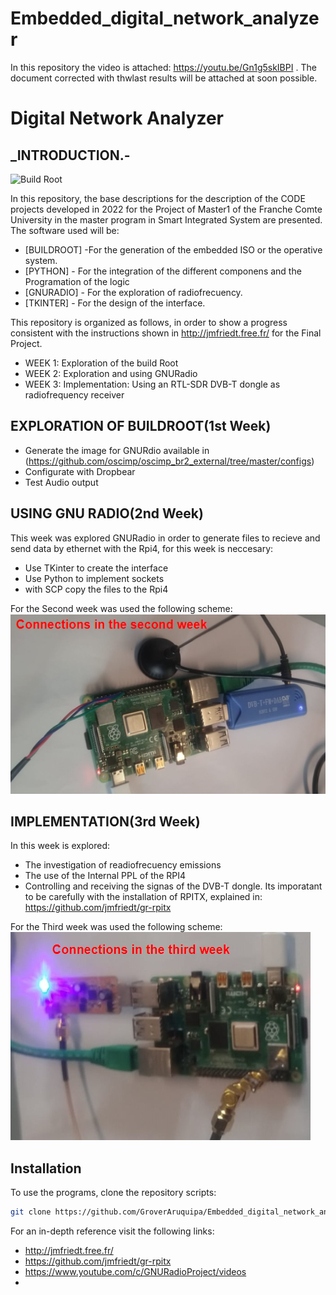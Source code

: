 # Embedded_digital_network_analyzer
In this repository the video is attached: https://youtu.be/Gn1g5skIBPI .
The document corrected with thwlast results will be attached at soon possible.
# Digital Network Analyzer
## _INTRODUCTION.- 


![Build Root](https://buildroot.org/)

In this repository, the base descriptions for the description of the CODE projects developed in 2022 for the Project of Master1 of the Franche Comte University in the master program in Smart Integrated System are presented.
The software used will be:
- [BUILDROOT] -For the generation of the embedded ISO or the operative system.
- [PYTHON] - For the integration of the different componens and the Programation of the logic
- [GNURADIO] - For the exploration of radiofrecuency.
- [TKINTER] - For the design of the interface.

This repository is organized as follows, in order to show a progress consistent with the instructions shown in http://jmfriedt.free.fr/ for the Final Project.

- WEEK 1: Exploration of the build Root  
- WEEK 2: Exploration and using GNURadio 
- WEEK 3: Implementation: Using an
RTL-SDR DVB-T dongle as radiofrequency receiver 


## EXPLORATION OF BUILDROOT(1st Week)

- Generate the image for GNURdio available in (https://github.com/oscimp/oscimp_br2_external/tree/master/configs)
- Configurate with Dropbear
- Test Audio output


## USING GNU RADIO(2nd Week)
This week was explored GNURadio in order to generate files to recieve and send data by ethernet with the  Rpi4, for this week is neccesary:
- Use TKinter to create the interface
- Use Python to implement sockets
- with SCP copy the files to the Rpi4


For the Second week was used the following scheme:
![alt text](https://github.com/GroverAruquipa/Embedded_digital_network_analyzer/blob/main/Images/Conn_second.png)

## IMPLEMENTATION(3rd Week)

In this week is explored:
- The investigation of readiofrecuency emissions
- The use of the Internal PPL of the RPI4
- Controlling and receiving the signas of the DVB-T dongle.
Its imporatant to be carefully with the installation of RPITX, explained in: https://github.com/jmfriedt/gr-rpitx

For the Third week was used the following scheme:
![alt text](https://github.com/GroverAruquipa/Embedded_digital_network_analyzer/blob/main/Images/Conn_third.png)

## Installation

To use the programs, clone the repository scripts:


```sh
git clone https://github.com/GroverAruquipa/Embedded_digital_network_analyzer/
```

For an in-depth reference visit the following links:
- http://jmfriedt.free.fr/
- https://github.com/jmfriedt/gr-rpitx
- https://www.youtube.com/c/GNURadioProject/videos
- 



